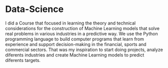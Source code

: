 # Data-Science 

I did a Course that focused in learning the theory and technical considerations for the construction of Machine Learning models that solve real problems in various industries in a predictive way. We use the Python programming language to build computer programs that learn from experience and support decision-making in the financial, sports and commercial sectors.
That was my inspiration to start doing projects, analyze diferents industries and create Machine Learning models to predict diferents targets. 
